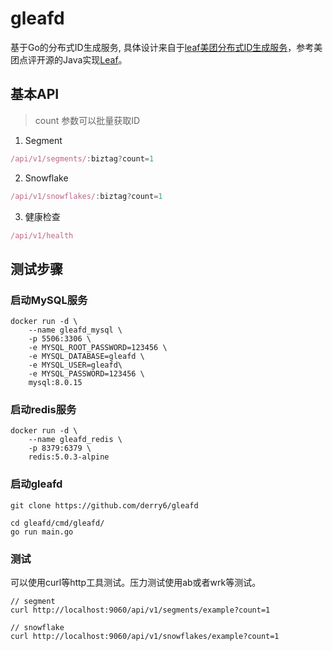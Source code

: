 # gleafd

基于Go的分布式ID生成服务, 具体设计来自于[leaf美团分布式ID生成服务](https://tech.meituan.com/2017/04/21/mt-leaf.html)，参考美团点评开源的Java实现[Leaf](https://github.com/Meituan-Dianping/Leaf)。

## 基本API
> count 参数可以批量获取ID
1. Segment
```js
/api/v1/segments/:biztag?count=1
```

2. Snowflake
```js
/api/v1/snowflakes/:biztag?count=1
```

3. 健康检查
```js
/api/v1/health
```

## 测试步骤

### 启动MySQL服务
```shell
docker run -d \
    --name gleafd_mysql \
    -p 5506:3306 \
    -e MYSQL_ROOT_PASSWORD=123456 \
    -e MYSQL_DATABASE=gleafd \
    -e MYSQL_USER=gleafd\
    -e MYSQL_PASSWORD=123456 \
    mysql:8.0.15
```

### 启动redis服务
```shell
docker run -d \
    --name gleafd_redis \
    -p 8379:6379 \
    redis:5.0.3-alpine

```

### 启动gleafd
```shell
git clone https://github.com/derry6/gleafd

cd gleafd/cmd/gleafd/
go run main.go

```

### 测试
可以使用curl等http工具测试。压力测试使用ab或者wrk等测试。
```shell
// segment
curl http://localhost:9060/api/v1/segments/example?count=1

// snowflake
curl http://localhost:9060/api/v1/snowflakes/example?count=1

```

